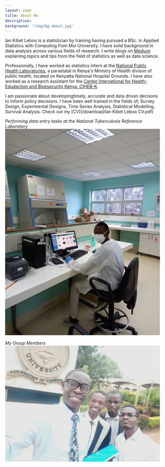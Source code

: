 ```yaml
---
layout: page
title: About Me
description:
background: '/img/bg-about.jpg'
---
```


Ian Kibet Leboo is a statistician by training having pursued a BSc. in Applied Statistics with Computing from Moi University. I have solid background in data analysis across various fields of research.
I write blogs on [Medium](https://medium.com/@Statistician_Leboo) explaining topics and tips from the field of statistics as well as data science.

Professionally, I have worked as statistics intern at the [National Public Health Laboratories](https://nphl.go.ke), a parastatal in Kenya's Ministry of Health divison of public health, located on Kenyatta National Hospital Grounds. I have also worked as a research assistant for the [Center International for Health-Edudaction and Bioesecurity Kenya, CIHEB-K](https://www.cihebkenya.org/).

I am passionate about developingtimely, accurate and data driven decisons to inform policy decisions. I have been well trained in the fields of; Survey Design, Experimental Designs, Time Series Analysis, Statistical Modelling, Survival Analysis. Check out my [CV](/download/Ian Kibet Leboo CV.pdf)

*Performing data entry tasks at the National Tuberculosis Reference Laboratory*
!["Performing data entry tasks at the National Tuberculosis Reference Laboratory"](/img/me/lab1.jpg)

*My Group Members*
![](/img/me/prj.jpg)

